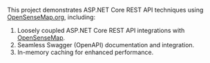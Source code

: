 This project demonstrates ASP.NET Core REST API techniques using [OpenSenseMap.org](https://opensensemap.org/), including:
1. Loosely coupled ASP.NET Core REST API integrations with [OpenSenseMap](https://api.opensensemap.org/).
2. Seamless Swagger (OpenAPI) documentation and integration.
3. In-memory caching for enhanced performance.
